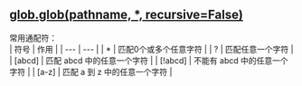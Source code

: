 
## [glob.glob(pathname, *, recursive=False)](https://docs.python.org/zh-cn/3/library/glob.html?highlight=glob#glob.glob)
常用通配符：  
| 符号 | 作用 |
| --- | --- |
| * | 匹配0个或多个任意字符 |
| ? | 匹配任意一个字符 |
| [abcd] | 匹配 abcd 中的任意一个字符 |
| [!abcd] | 不能有 abcd 中的任意一个字符 |
| [a-z] | 匹配 a 到 z 中的任意一个字符 |
